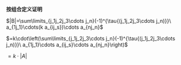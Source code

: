 **按组合定义证明**  
  
 $|B|=\sum\limits_{j_1j_2j_3\cdots j_n}(-1)^{\tau{(j_1j_2j_3\cdots j_n)}}\  
a_{1j_1}\cdots(k a_{ij_s})\cdots a_{nj_n}$  
  
 $=k\cdot\left(\sum\limits_{j_1j_2j_3\cdots j_n}(-1)^{\tau{(j_1j_2j_3\cdots j_n)}}\  
a_{1j_1}\cdots a_{ij_s}\cdots a_{nj_n}\right)$  
  
 $=k\cdot|A|$  
  
